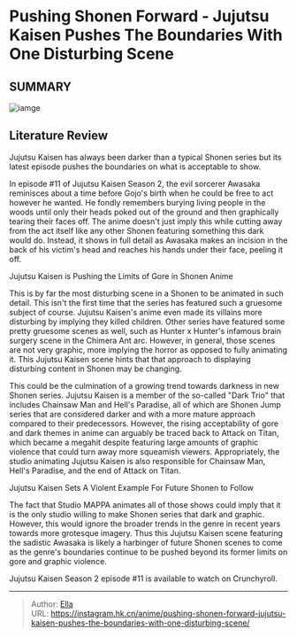 # Pushing Shonen Forward - Jujutsu Kaisen Pushes The Boundaries With One Disturbing Scene


## SUMMARY 

![iamge](https://static1.srcdn.com/wordpress/wp-content/uploads/2023/10/jujutsu-kaisen-horror.jpg)

## Literature Review

Jujutsu Kaisen has always been darker than a typical Shonen series but its latest episode pushes the boundaries on what is acceptable to show.





In episode #11 of Jujutsu Kaisen Season 2, the evil sorcerer Awasaka reminisces about a time before Gojo&#39;s birth when he could be free to act however he wanted. He fondly remembers burying living people in the woods until only their heads poked out of the ground and then graphically tearing their faces off. The anime doesn&#39;t just imply this while cutting away from the act itself like any other Shonen featuring something this dark would do. Instead, it shows in full detail as Awasaka makes an incision in the back of his victim&#39;s head and reaches his hands under their face, peeling it off.





 Jujutsu Kaisen is Pushing the Limits of Gore in Shonen Anime 
          

This is by far the most disturbing scene in a Shonen to be animated in such detail. This isn&#39;t the first time that the series has featured such a gruesome subject of course. Jujutsu Kaisen&#39;s anime even made its villains more disturbing by implying they killed children. Other series have featured some pretty gruesome scenes as well, such as Hunter x Hunter&#39;s infamous brain surgery scene in the Chimera Ant arc. However, in general, those scenes are not very graphic, more implying the horror as opposed to fully animating it. This Jujutsu Kaisen scene hints that that approach to displaying disturbing content in Shonen may be changing.

This could be the culmination of a growing trend towards darkness in new Shonen series. Jujutsu Kaisen is a member of the so-called &#34;Dark Trio&#34; that includes Chainsaw Man and Hell&#39;s Paradise, all of which are Shonen Jump series that are considered darker and with a more mature approach compared to their predecessors. However, the rising acceptability of gore and dark themes in anime can arguably be traced back to Attack on Titan, which became a megahit despite featuring large amounts of graphic violence that could turn away more squeamish viewers. Appropriately, the studio animating Jujutsu Kaisen is also responsible for Chainsaw Man, Hell&#39;s Paradise, and the end of Attack on Titan.






 Jujutsu Kaisen Sets A Violent Example For Future Shonen to Follow 
          

The fact that Studio MAPPA animates all of those shows could imply that it is the only studio willing to make Shonen series that dark and graphic. However, this would ignore the broader trends in the genre in recent years towards more grotesque imagery. Thus this Jujutsu Kaisen scene featuring the sadistic Awasaka is likely a harbinger of future Shonen scenes to come as the genre&#39;s boundaries continue to be pushed beyond its former limits on gore and graphic violence.

Jujutsu Kaisen Season 2 episode #11 is available to watch on Crunchyroll.



---

> Author: [Ella](https://instagram.hk.cn/)  
> URL: https://instagram.hk.cn/anime/pushing-shonen-forward-jujutsu-kaisen-pushes-the-boundaries-with-one-disturbing-scene/  

